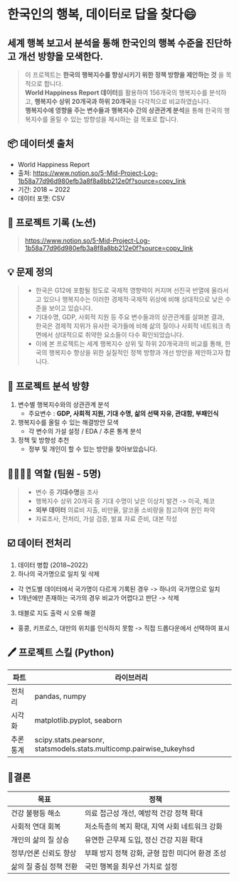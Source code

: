 # 한국인의 행복, 데이터로 답을 찾다😄 
## 세계 행복 보고서 분석을 통해 한국인의 행복 수준을 진단하고 개선 방향을 모색한다. 

> 이 프로젝트는 **한국의 행복지수를 향상시키기 위한 정책 방향을 제안하는 것** 을 목적으로 합니다.<br>
> **World Happiness Report 데이터**를 활용하여 156개국의 행복지수를 분석하고,
**행복지수 상위 20개국과 하위 20개국**을 다각적으로 비교하였습니다. <br>
> **행복지수에 영향을 주는 변수들과 행복지수 간의 상관관계 분석**을 통해 한국의 행복지수를 올릴 수 있는 방향성을 제시하는 걸 목표로 합니다.

## 📦 데이터셋 출처
- World Happiness Report
- 출처: https://www.notion.so/5-Mid-Project-Log-1b58a77d96d980efb3a8f8a8bb212e0f?source=copy_link
- 기간: 2018 ~ 2022 
- 데이터 포맷: CSV


## 🧾 프로젝트 기록 (노션)
> https://www.notion.so/5-Mid-Project-Log-1b58a77d96d980efb3a8f8a8bb212e0f?source=copy_link

## 💡 문제 정의 
> - 한국은 G12에 포함될 정도로 국제적 영향력이 커지며 선진국 반열에 올라서고 있으나 행복지수는 이러한 경제적·국제적 위상에 비해 상대적으로 낮은 수준을 보이고 있습니다.
> - 기대수명, GDP, 사회적 지원 등 주요 변수들과의 상관관계를 살펴본 결과, 한국은 경제적 지위가 유사한 국가들에 비해 삶의 질이나 사회적 네트워크 측면에서 상대적으로 취약한 요소들이 다수 확인되었습니다.
> - 이에 본 프로젝트는 세계 행복지수 상위 및 하위 20개국과의 비교를 통해, 한국의 행복지수 향상을 위한 실질적인 정책 방향과 개선 방안을 제안하고자 합니다.


## 🎯 프로젝트 분석 방향
1. 변수별 행복지수와의 상관관계 분석
   - 주요변수 : **GDP, 사회적 지원, 기대 수명, 삶의 선택 자유, 관대함, 부패인식**
2. 행복지수를 올릴 수 있는 해결방안 모색
   - 각 변수의 가설 설정 / EDA / 추론 통계 분석
3. 정책 및 방향성 추천
   - 정부 및 개인이 할 수 있는 방안을 찾아보았습니다.

## 👨‍👩‍👧‍👦 역할 (팀원 - 5명)
> - 변수 중 **기대수명**을 조사
> - 행복지수 상위 20개국 중 기대 수명이 낮은 이상치 발견 -> 미국, 체코
> - **외부 데이터** 의료비 지출, 비만율, 알코올 소비량을 참고하여 원인 파악
> - 자료조사, 전처리, 가설 검증, 발표 자료 준비, 대본 작성

## ☑️ 데이터 전처리
1. 데이터 병합 (2018~2022)
2. 하나의 국가명으로 일치 및 삭제
- 각 연도별 데이터에서 국가명이 다르게 기록된 경우 -> 하나의 국가명으로 일치
- 1개년에만 존재하는 국가의 경우 비교가 어렵다고 판단 -> 삭제
3. 태블로 지도 출력 시 오류 해결
  - 홍콩, 키프로스, 대만의 위치를 인식하지 못함 -> 직접 드롭다운에서 선택하여 표시

## 🖊️ 프로젝트 스킬 (Python)
| 파트  | 라이브러리           |
|-----|--------------|
| 전처리 | pandas, numpy |
| 시각화 | matplotlib.pyplot, seaborn  |
| 추론 통계 | scipy.stats.pearsonr, statsmodels.stats.multicomp.pairwise_tukeyhsd|


## 📝결론
| 목표 | 정책 |
|---|---|
|건강 불평등 해소|의료 접근성 개선, 예방적 건강 정책 확대|
|사회적 연대 회복|저소득층의 복지 확대, 지역 사회 네트워크 강화|
|개인의 삶의 질 상승| 유연한 근무제 도입, 정신 건강 지원 확대|
|정부/언론 신뢰도 향상|부패 방지 정책 강화, 균형 잡힌 미디어 환경 조성|
|삶의 질 중심 정책 전환|국민 행복을 최우선 가치로 설정|

